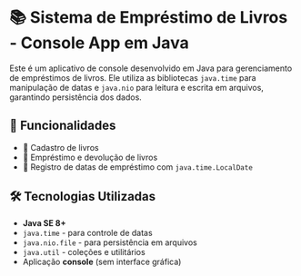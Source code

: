 # 📚 Sistema de Empréstimo de Livros - Console App em Java

Este é um aplicativo de console desenvolvido em Java para gerenciamento de empréstimos de livros. Ele utiliza as bibliotecas `java.time` para manipulação de datas e `java.nio` para leitura e escrita em arquivos, garantindo persistência dos dados.

## 🚀 Funcionalidades

- 📖 Cadastro de livros
- 🔄 Empréstimo e devolução de livros
- 📅 Registro de datas de empréstimo com `java.time.LocalDate`

## 🛠️ Tecnologias Utilizadas

- **Java SE 8+**
- `java.time` - para controle de datas
- `java.nio.file` - para persistência em arquivos
- `java.util` - coleções e utilitários
- Aplicação **console** (sem interface gráfica)
